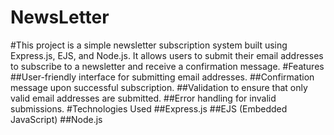 # NewsLetter
#This project is a simple newsletter subscription system built using Express.js, EJS, and Node.js. It allows users to submit their email addresses to subscribe to a newsletter and receive a confirmation message.
#Features
##User-friendly interface for submitting email addresses.
##Confirmation message upon successful subscription.
##Validation to ensure that only valid email addresses are submitted.
##Error handling for invalid submissions.
#Technologies Used
##Express.js
##EJS (Embedded JavaScript)
##Node.js
